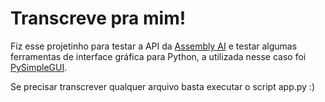 # Transcreve pra mim!

Fiz esse projetinho para testar a API da [Assembly AI](https://www.assemblyai.com/) e testar algumas ferramentas de interface gráfica para Python, a utilizada nesse caso foi [PySimpleGUI](https://www.pysimplegui.org/en/latest/).

Se precisar transcrever qualquer arquivo basta executar o script app.py :)